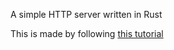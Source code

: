 A simple HTTP server written in Rust

This is made by following [this tutorial](https://curiosityoverflow.xyz/posts/linda/)
